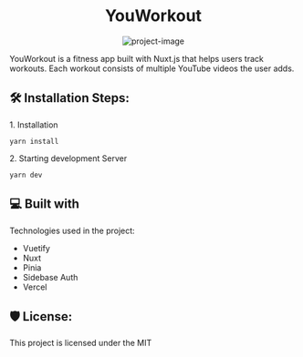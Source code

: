 <h1 align="center" id="title">YouWorkout</h1>

<p align="center"><img src="https://socialify.git.ci/scalli007YT/YouWorkoutNuxt/image?issues=1&amp;language=1&amp;name=1&amp;owner=1&amp;pattern=Plus&amp;stargazers=1&amp;theme=Light" alt="project-image"></p>

<p id="description">YouWorkout is a fitness app built with Nuxt.js that helps users track workouts. Each workout consists of multiple YouTube videos the user adds.</p>

<h2>🛠️ Installation Steps:</h2>

<p>1. Installation</p>

```
yarn install
```

<p>2. Starting development Server</p>

```
yarn dev
```

<h2>💻 Built with</h2>

Technologies used in the project:

- Vuetify
- Nuxt
- Pinia
- Sidebase Auth
- Vercel

<h2>🛡️ License:</h2>

This project is licensed under the MIT
